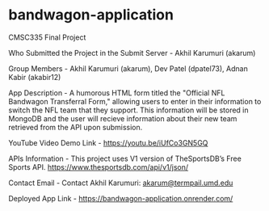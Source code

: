 # bandwagon-application
CMSC335 Final Project

Who Submitted the Project in the Submit Server - Akhil Karumuri (akarum)

Group Members - Akhil Karumuri (akarum), Dev Patel (dpatel73), Adnan Kabir (akabir12)

App Description - A humorous HTML form titled the "Official NFL Bandwagon Transferral Form," allowing users to enter in their information to switch the NFL team that they support. This information will be stored in MongoDB and the user will recieve information about their new team retrieved from the API upon submission. 

YouTube Video Demo Link - https://youtu.be/iUfCo3GN5GQ

APIs Information - This project uses V1 version of TheSportsDB’s Free Sports API. https://www.thesportsdb.com/api/v1/json/

Contact Email - Contact Akhil Karumuri: akarum@termpail.umd.edu

Deployed App Link - https://bandwagon-application.onrender.com/
